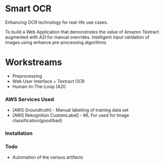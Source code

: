 # Smart OCR

Enhancing OCR technology for real-life use cases.

 To build a Web Application that demonstrates the value of Amazon Textract augmented with A2I for manual overrides. Intelligent input validation of images using enhance pre-processing algorithms

# Workstreams
  - Preprocessing
  - Web User Interface + Textract OCR
  - Human-In-The-Loop (A2I)

### AWS Services Used
* [AWS Groundtruth] - Manual labelling of training data set
* [AWS Rekognition CustomLabel] - ML For used for Image classification(good/bad)

### Installation



### Todo

 - Automation of the various artifacts
